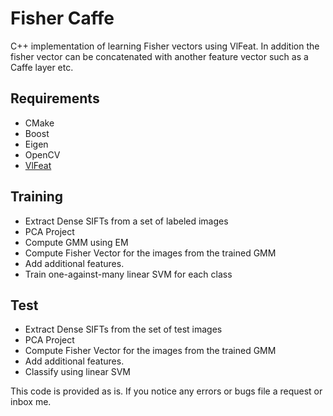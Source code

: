 # Fisher Caffe
C++ implementation of learning Fisher vectors using VlFeat. In addition the fisher vector can be concatenated with another feature vector such as a Caffe layer etc. 

## Requirements
* CMake
* Boost
* Eigen
* OpenCV
* <a href=http://www.vlfeat.org/>VlFeat</a>

## Training
* Extract Dense SIFTs from a set of labeled images
* PCA Project
* Compute GMM using EM
* Compute Fisher Vector for the images from the trained GMM
* Add additional features.
* Train one-against-many linear SVM for each class

## Test
* Extract Dense SIFTs from the set of test images
* PCA Project
* Compute Fisher Vector for the images from the trained GMM
* Add additional features.
* Classify using linear SVM


This code is provided as is. If you notice any errors or bugs file a request or inbox me. 
